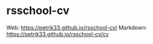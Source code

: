 # rsschool-cv
Web: https://petrik33.github.io/rsschool-cv/
Markdown: https://petrik33.github.io/rsschool-cv/cv
